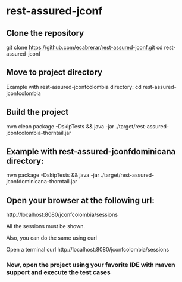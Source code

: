 # rest-assured-jconf

## Clone the repository

git clone https://github.com/ecabrerar/rest-assured-jconf.git
cd rest-assured-jconf


## Move to project directory

Example with rest-assured-jconfcolombia directory:
cd rest-assured-jconfcolombia


## Build the project

mvn clean  package -DskipTests && java -jar ./target/rest-assured-jconfcolombia-thorntail.jar


## Example with rest-assured-jconfdominicana directory:

mvn package -DskipTests && java -jar ./target/rest-assured-jconfdominicana-thorntail.jar


## Open your browser at the following url:
http://localhost:8080/jconfcolombia/sessions

All the sessions must be shown.


Also, you can do the same using curl

Open a terminal
curl http://localhost:8080/jconfcolombia/sessions

### Now, open the project using your favorite IDE with maven support and execute the test cases
